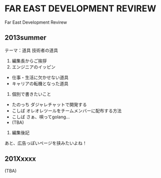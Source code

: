FAR EAST DEVELOPMENT REVIREW
===========================

Far East Development Revirew

## 2013summer

テーマ：道具 技術者の道具

1. 編集長からご挨拶
1. エンジニアのイッピン
 - 仕事・生活に欠かせない道具
 - キャリアの転機となった道具
1. 個別で書きたいこと
 - たのっち ダジャレチャットで開発する
 - こしば オレオレツールをチームメンバーに配布する方法
 - こしば さぁ、唄ってgolang...
 - (TBA)
1. 編集後記

あと、広告っぽいページを挟みたいよね！

## 201Xxxxx

(TBA)

